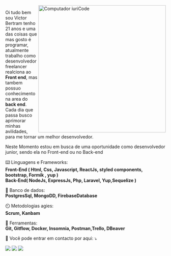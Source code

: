 <img src="https://raw.githubusercontent.com/MicaelliMedeiros/micaellimedeiros/master/image/computer-illustration.png" min-width="400px" max-width="400px" width="400px" align="right" alt="Computador iuriCode">

<p align="left"> 
  Oi tudo bem sou Victor Bertram tenho 21 anos e uma das coisas que mas gosto é programar, atualmente trabalho como desenvolvedor freelancer realciona ao <strong>Front end</strong>, mas tambem possuo conhecimento na area do <strong> back end</strong>. Cada dia que passa busco aprimorar minhas avilidades, para me tornar um melhor desenvolvedor. <br>
</p>
<p align="left"> 
 Neste Momento estou em busca de uma oportunidade como desenvolvedor junior, sendo ela no Front-end ou no Back-end
</p>


<p align="left">
  ⌨️ Linguagens e Frameworks: <br>   <strong> Front-End  ( Html, Css, Javascript, ReactJs, styled components, bootstrap, Formik , yup ) <br> Back-End( NodeJs, ExpressJs, Php, Laravel, Yup,Sequelize )</strong>
</p>

<p align="left">
  💽 Banco de dados: <br>   <strong> PostgresSql, MongoDD, FirebaseDatabase</strong>
</p>
<p align="left">
  ⏲️ Metodologias agies: <br>   <strong> Scrum, Kanbam</strong>
</p>

<p align="left">
  💼 Ferramentas:<br>  <strong>Git, Gitflow, Docker, Insomnia, Postman,Trello, DBeaver</strong>
</p>

<p align="left">
  💌 Você pode entrar em contacto por aqui: ⤵️
</p>

<p align="left"  >

  <a href="#" alt="Gmail">
  <img src="https://img.shields.io/badge/-Gmail-FF0000?style=flat-square&labelColor=FF0000&logo=gmail&logoColor=white&link=bertramvictor8@gmail.com" /></a>

  <a href="https://www.linkedin.com/in/victord08/" alt="Linkedin">
  <img src="https://img.shields.io/badge/-Linkedin-0e76a8?style=flat-square&logo=Linkedin&logoColor=white&link=" /></a>

  <a href="https://api.whatsapp.com/send?phone=5549998218294&text=Opa%20victor%20tudo%20bem%2C%20gostaria%20que%20entrar%20em%20contacto%20com%20voc%C3%AA." alt="WhatsApp">
  <img src="https://img.shields.io/badge/-WhatsApp-25d366?style=flat-square&labelColor=25d366&logo=whatsapp&logoColor=white&link="/></a>


</p>  
